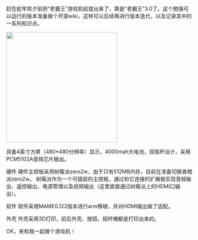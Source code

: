 赶在蛇年除夕前把“老霸王”游戏机给搓出来了，算是“老霸王”3.0了。这个勉强可以运行的版本准备做个开源wiki，这样可以后续再进行版本迭代，以及记录其中的一系列知识点。

<img src="https://iotshare.cdn.bcebos.com/usr/uploads/2025/09/UBk4R3.png" width="300px"/>

具备4英寸方屏（480*480分辨率）显示，4000mah大电池，双摇杆设计，采用PCM5102A音频芯片输出。

硬件 硬件主控板采用树莓派zero2w，由于只有512MB内存，目前在准备切换香橙派zero2w。 树莓派作为一个可插拔的主控板，通过和它连接的扩展板实现音频输出、遥控输出、电源管理以及视频输出（这里直接通过树莓派上的HDMI口输出）。

软件 软件采用MAME0.122版本进行arm移植，并对HDMI输出做了适配。

外壳 外壳采用3D打印，前后外壳、按钮、摇杆帽都是打印出来的。

OK，来和我一起做个游戏机！
